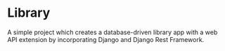 # Library

A simple project which creates a database-driven library app with a web API extension by incorporating Django and Django Rest Framework.